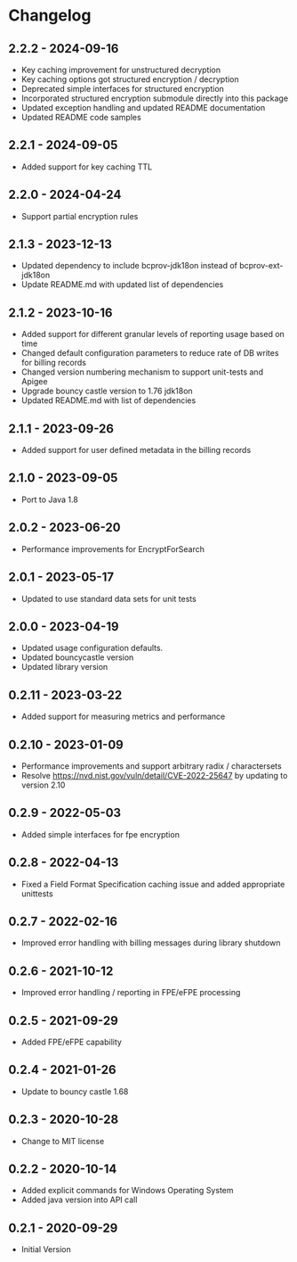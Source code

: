 # Changelog

## 2.2.2 - 2024-09-16
* Key caching improvement for unstructured decryption
* Key caching options got structured encryption / decryption
* Deprecated simple interfaces for structured encryption
* Incorporated structured encryption submodule directly into this package
* Updated exception handling and updated README documentation
* Updated README code samples

## 2.2.1 - 2024-09-05
* Added support for key caching TTL

## 2.2.0 - 2024-04-24
* Support partial encryption rules

## 2.1.3 - 2023-12-13
* Updated dependency to include bcprov-jdk18on instead of bcprov-ext-jdk18on
* Update README.md with updated list of dependencies

## 2.1.2 - 2023-10-16
* Added support for different granular levels of reporting usage based on time
* Changed default configuration parameters to reduce rate of DB writes for billing records
* Changed version numbering mechanism to support unit-tests and Apigee
* Upgrade bouncy castle version to 1.76 jdk18on
* Updated README.md with list of dependencies

## 2.1.1 - 2023-09-26
* Added support for user defined metadata in the billing records

## 2.1.0 - 2023-09-05
* Port to Java 1.8

## 2.0.2 - 2023-06-20
* Performance improvements for EncryptForSearch

## 2.0.1 - 2023-05-17
* Updated to use standard data sets for unit tests

## 2.0.0 - 2023-04-19
* Updated usage configuration defaults.
* Updated bouncycastle version
* Updated library version

## 0.2.11 - 2023-03-22
* Added support for measuring metrics and performance

## 0.2.10 - 2023-01-09
* Performance improvements and support arbitrary radix / charactersets 
* Resolve https://nvd.nist.gov/vuln/detail/CVE-2022-25647 by updating to version 2.10

## 0.2.9 - 2022-05-03
* Added simple interfaces for fpe encryption

## 0.2.8 - 2022-04-13
* Fixed a Field Format Specification caching issue and added appropriate unittests

## 0.2.7 - 2022-02-16
* Improved error handling with billing messages during library shutdown

## 0.2.6 - 2021-10-12
* Improved error handling / reporting in FPE/eFPE processing

## 0.2.5 - 2021-09-29
* Added FPE/eFPE capability

## 0.2.4 - 2021-01-26
* Update to bouncy castle 1.68

## 0.2.3 - 2020-10-28
* Change to MIT license

## 0.2.2 - 2020-10-14
* Added explicit commands for Windows Operating System
* Added java version into API call

## 0.2.1 - 2020-09-29
* Initial Version
